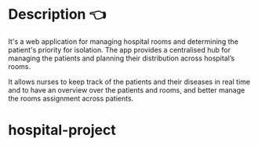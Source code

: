 # Description :point_left:
It's a web application for managing hospital rooms and determining the patient's priority for isolation. The app provides a centralised hub for managing the patients and planning their distribution across hospital’s rooms. 

It allows nurses to keep track of the patients and their diseases in real time and to have an overview over the patients and rooms, and better manage the rooms assignment across patients.





# hospital-project
